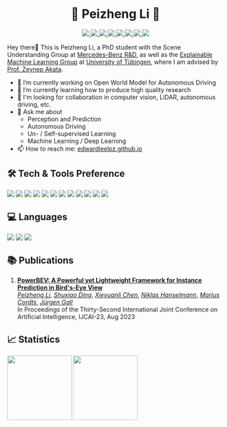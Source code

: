 <h1 align="center"> 🌟 Peizheng Li 🌟</h1>

<p align="center">
<a href="https://edwardleelpz.github.io/">
  <img src="https://img.shields.io/badge/-Website-000?style=flat&logo=About.me&logoColor=white">
</a>
<a href="mailto:peizheng.li@yahoo.com">
  <img src="https://img.shields.io/badge/-Email-D14836?style=flat&logo=Gmail&logoColor=white">
</a>
<a href="https://scholar.google.com/citations?user=SExOc74AAAAJ&hl">
  <img src="https://img.shields.io/badge/-Google_Scholar-4285F4?style=flat&logo=Google-Scholar&logoColor=white">
</a>
<a href="https://www.linkedin.com/in/peizheng-li/">
  <img src="https://img.shields.io/badge/-LinkedIn-0077B5?style=flat&logo=linkedin&logoColor=white">
</a>
<a href="https://twitter.com/DR_Edward_Lee">
  <img src="https://img.shields.io/badge/-Twitter-1DA1F2?style=flat&logo=twitter&logoColor=white">
</a>
<a href="https://instagram.com/edward_lee_lpz">
  <img src="https://img.shields.io/badge/-Instagram-E4405F?style=flat&logo=instagram&logoColor=white">
</a>
<a href="https://facebook.com/lipeizheng">
  <img src="https://img.shields.io/badge/-Facebook-1877F2?style=flat&logo=facebook&logoColor=white">
</a>
<a href="https://youtube.com/@PeizhengLi">
  <img src="https://img.shields.io/badge/-YouTube-FF0000?style=flat&logo=youtube&logoColor=white">
</a>
</p>

Hey there👋 This is Peizheng Li, a PhD student with the Scene Understanding Group at [Mercedes-Benz R&D](https://www.mercedes-benz.com/en/), as well as the [Explainable Machine Learning Group](https://www.eml-unitue.de/) at [University of Tübingen](https://uni-tuebingen.de/en), where I am advised by [Prof. Zeynep Akata](https://www.eml-unitue.de/people/zeynep-akata).

- 🔭 I’m currently working on Open World Model for Autonomous Driving
- 🌱 I’m currently learning how to produce high quality research
- 👯 I'm looking for collaboration in computer vision, LiDAR, autonomous driving, etc.
- 💬 Ask me about
  - Perception and Prediction
  - Autonomous Driving
  - Un- / Self-supervised Learning
  - Machine Learning / Deep Learning
- 📫 How to reach me: [edwardleelpz.github.io](https://edwardleelpz.github.io/)

## 🛠️ Tech & Tools Preference 
<img src="https://img.shields.io/badge/-VSCode-007ACC?style=flat&logo=visual-studio-code&logoColor=white"> <img src="https://img.shields.io/badge/-Colab-F9AB00?style=flat&logo=google-colab&logoColor=white">
<img src="https://img.shields.io/badge/-Docker-2496ED?style=flat&logo=docker&logoColor=white">
<img src="https://img.shields.io/badge/-Git-F05032?style=flat&logo=git&logoColor=white">
<img src="https://img.shields.io/badge/-GitHub-181717?style=flat&logo=github&logoColor=white">
<img src="https://img.shields.io/badge/-Azure-0089D6?style=flat&logo=microsoft-azure&logoColor=white">
<img src="https://img.shields.io/badge/-PyTorch-EE4C2C?style=flat&logo=pytorch&logoColor=white">
<img src="https://img.shields.io/badge/-TensorFlow-FF6F00?style=flat&logo=tensorflow&logoColor=white">
<img src="https://img.shields.io/badge/-ChatGPT-FF0000?style=flat&logo=openai&logoColor=white">
<img src="https://img.shields.io/badge/-OpenCV-5C3EE8?style=flat&logo=opencv&logoColor=white">
<img src="https://img.shields.io/badge/-MMDetection-brightgreen?style=flat">
<img src="https://img.shields.io/badge/-Detectron2-blue?style=flat">

## 💻 Languages 
<img src="https://img.shields.io/badge/-Python-3776AB?style=flat&logo=python&logoColor=white"> <img src="https://img.shields.io/badge/-C++-00599C?style=flat&logo=c%2B%2B&logoColor=white">
<img src="https://img.shields.io/badge/-C%23-239120?style=flat&logo=c-sharp&logoColor=white">

## 📚 Publications
1. [**PowerBEV: A Powerful yet Lightweight Framework for Instance Prediction in Bird's-Eye View**](https://www.ijcai.org/proceedings/2023/0120.pdf)  
   [_Peizheng Li_](https://edwardleelpz.github.io/), [_Shuxiao Ding_](https://scholar.google.com/citations?user=QPLytlUAAAAJ&hl=en&oi=ao), [_Xieyuanli Chen_](https://xieyuanli-chen.com/), [_Niklas Hanselmann_](https://lasnik.github.io/), [_Marius Cordts_](https://scholar.google.com/citations?user=RM0ik8wAAAAJ&hl=en&oi=ao), [_Jürgen Gall_](https://scholar.google.com/citations?user=1CLaPMEAAAAJ&hl=en&oi=ao)  
   In Proceedings of the Thirty-Second International Joint Conference on Artificial Intelligence, IJCAI-23, Aug 2023  

## 📈 Statistics
<a href="https://github.com/EdwardLeeLPZ/github-readme-stats">
  <img align="left" src="https://github-readme-stats.vercel.app/api/top-langs/?username=EdwardLeeLPZ&layout=compact" height="150" />
</a>
<a href="https://github.com/EdwardLeeLPZ/github-readme-stats">
  <img align="left" src="https://github-readme-stats.vercel.app/api?username=EdwardLeeLPZ&show_icons=true&theme=tokyonight" height="150" />
</a>  
